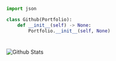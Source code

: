 ```python
import json

class Github(Portfolio):
    def __init__(self) -> None:
        Portfolio.__init__(self, None)
```

#
<img align="left" alt="Github Stats" src="https://github-readme-stats.vercel.app/api?username=0xvSync&show_icons=true&hide_border=true" />

